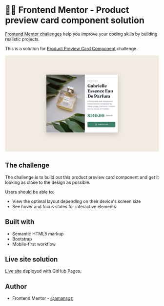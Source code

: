 # 👩‍💻 Frontend Mentor - Product preview card component solution

[Frontend Mentor challenges](https://www.frontendmentor.io/) help you improve your coding skills by building realistic projects.

This is a solution for [Product Preview Card Component](https://www.frontendmentor.io/challenges/product-preview-card-component-GO7UmttRfa) challenge.

![Design preview for the Product preview card component coding challenge](./styles/images/preview.png)


## The challenge

The challenge is to build out this product preview card component and get it looking as close to the design as possible.

Users should be able to:

- View the optimal layout depending on their device's screen size
- See hover and focus states for interactive elements

## Built with

- Semantic HTML5 markup
- Bootstrap
- Mobile-first workflow

## Live site solution

[Live site](https://amansgz.github.io/bootstrap-product-preview-card/) deployed with GitHub Pages.

## Author

- Frontend Mentor - [@amansgz](https://www.frontendmentor.io/profile/amansgz)